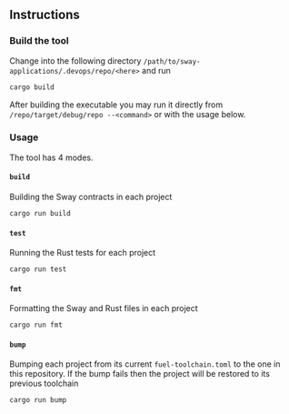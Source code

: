 ## Instructions

### Build the tool

Change into the following directory `/path/to/sway-applications/.devops/repo/<here>` and run

```sh
cargo build
```

After building the executable you may run it directly from `/repo/target/debug/repo --<command>` or with the usage below.

### Usage

The tool has 4 modes.

#### `build`

Building the Sway contracts in each project

```sh
cargo run build
```

#### `test`

Running the Rust tests for each project

```sh
cargo run test
```

#### `fmt`

Formatting the Sway and Rust files in each project

```sh
cargo run fmt
```

#### `bump`

Bumping each project from its current `fuel-toolchain.toml` to the one in this repository. If the bump fails then the project will be restored to its previous toolchain

```sh
cargo run bump
```
